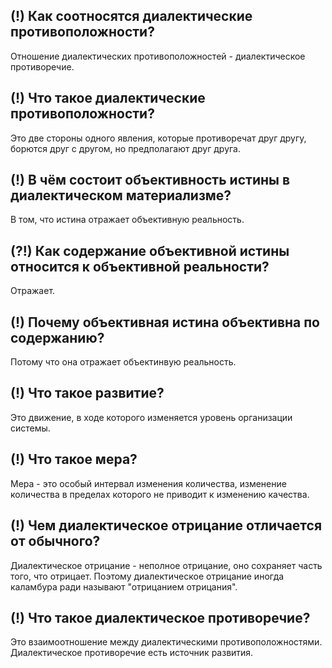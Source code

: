 ## (!) Как соотносятся диалектические противоположности?
Отношение диалектических противоположностей - диалектическое противоречие.

## (!) Что такое диалектические противоположности?
Это две стороны одного явления, которые противоречат друг другу, борются друг с другом, но предполагают друг друга.

## (!) В чём состоит объективность истины в диалектическом материализме?
В том, что истина отражает объективную реальность.

## (?!) Как содержание объективной истины относится к объективной реальности?
Отражает.

## (!) Почему объективная истина объективна по содержанию?
Потому что она отражает объектинвую реальность.

## (!) Что такое развитие?
Это движение, в ходе которого изменяется уровень организации системы.

## (!) Что такое мера?
Мера - это особый интервал изменения количества, изменение количества в пределах которого не приводит к изменению качества.

## (!) Чем диалектическое отрицание отличается от обычного?
Диалектическое отрицание - неполное отрицание, оно сохраняет часть того, что отрицает.
Поэтому диалектическое отрицание иногда каламбура ради называют "отрицанием отрицания".

## (!) Что такое диалектическое противоречие?
Это взаимоотношение между диалектическими противоположностями.
Диалектическое противоречие есть источник развития.

